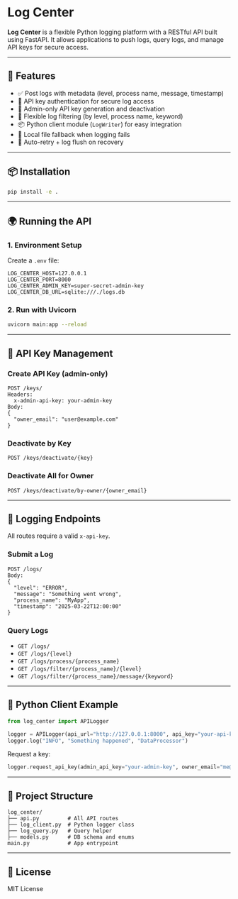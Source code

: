 # Log Center

**Log Center** is a flexible Python logging platform with a RESTful API built using FastAPI. It allows applications to push logs, query logs, and manage API keys for secure access.

---

## 🚀 Features

- ✅ Post logs with metadata (level, process name, message, timestamp)
- 🔐 API key authentication for secure log access
- 👤 Admin-only API key generation and deactivation
- 🔎 Flexible log filtering (by level, process name, keyword)
- 📦 Python client module (`LogWriter`) for easy integration
- 🧵 Local file fallback when logging fails
- 🔄 Auto-retry + log flush on recovery

---

## 📦 Installation

```bash
pip install -e .
```

---

## 🌍 Running the API

### 1. Environment Setup

Create a `.env` file:

```env
LOG_CENTER_HOST=127.0.0.1
LOG_CENTER_PORT=8000
LOG_CENTER_ADMIN_KEY=super-secret-admin-key
LOG_CENTER_DB_URL=sqlite:///./logs.db
```

### 2. Run with Uvicorn

```bash
uvicorn main:app --reload
```

---

## 🔐 API Key Management

### Create API Key (admin-only)

```http
POST /keys/
Headers:
  x-admin-api-key: your-admin-key
Body:
{
  "owner_email": "user@example.com"
}
```

### Deactivate by Key

```http
POST /keys/deactivate/{key}
```

### Deactivate All for Owner

```http
POST /keys/deactivate/by-owner/{owner_email}
```

---

## 📝 Logging Endpoints

All routes require a valid `x-api-key`.

### Submit a Log

```http
POST /logs/
Body:
{
  "level": "ERROR",
  "message": "Something went wrong",
  "process_name": "MyApp",
  "timestamp": "2025-03-22T12:00:00"
}
```

### Query Logs

- `GET /logs/`
- `GET /logs/{level}`
- `GET /logs/process/{process_name}`
- `GET /logs/filter/{process_name}/{level}`
- `GET /logs/filter/{process_name}/message/{keyword}`

---

## 🐍 Python Client Example

```python
from log_center import APILogger

logger = APILogger(api_url="http://127.0.0.1:8000", api_key="your-api-key")
logger.log("INFO", "Something happened", "DataProcessor")
```

Request a key:

```python
logger.request_api_key(admin_api_key="your-admin-key", owner_email="me@example.com")
```

---

## 📁 Project Structure

```
log_center/
├── api.py         # All API routes
├── log_client.py  # Python logger class
├── log_query.py   # Query helper
├── models.py      # DB schema and enums
main.py            # App entrypoint
```

---

## 📜 License

MIT License
